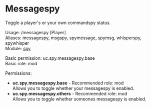 Messagespy
====
Toggle a player's or your own commandspy status.

Usage: /messagespy \[Player\]<br>
Aliases: messagespy, msgspy, spymessage, spymsg, whisperspy, spywhisper<br>
Module: [spy](../modules/spy.md)<br>

Basic permission: uc.spy.messagespy.base<br>
Basic role: mod<br>

Permissions: <br>
* **uc.spy.messagespy.base** - Recommended role: mod<br>Allows you to toggle whether your messagespy is enabled.
* **uc.spy.messagespy.others** - Recommended role: mod<br>Allows you to toggle whether someones messagespy is enabled.
